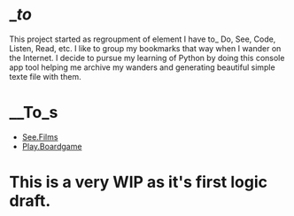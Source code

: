 #  __to_ #
This project started as regroupment of element I have to_ Do, See, Code, Listen, Read, etc. 
I like to group my bookmarks that way when I wander on the Internet. I decide to pursue my learning of Python by doing this console app tool helping me archive my wanders and generating beautiful simple texte file with them. 

# __To_s
- [See.Films](https://github.com/mamarmite/__to_/blob/master/see/films.md)
- [Play.Boardgame](https://github.com/mamarmite/__to_/blob/master/play/boardgames.md)

# This is a very WIP as it's first logic draft.

